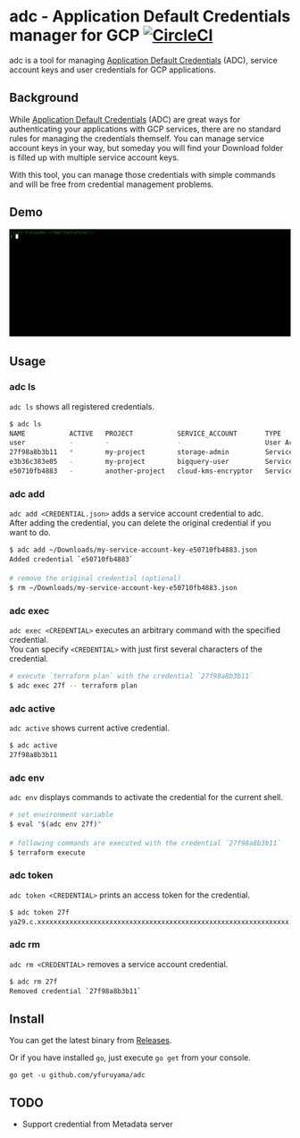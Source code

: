 adc - Application Default Credentials manager for GCP [![CircleCI](https://circleci.com/gh/yfuruyama/adc.svg?style=svg)](https://circleci.com/gh/yfuruyama/adc)
===

adc is a tool for managing [Application Default Credentials](https://cloud.google.com/docs/authentication/production) (ADC), service account keys and user credentials for GCP applications.

## Background

While [Application Default Credentials](https://cloud.google.com/docs/authentication/production) (ADC) are great ways for authenticating your applications with GCP services, there are no standard rules for managing the credentials themself.
You can manage service account keys in your way, but someday you will find your Download folder is filled up with multiple service account keys.

With this tool, you can manage those credentials with simple commands and will be free from credential management problems.

## Demo

![gif](https://github.com/yfuruyama/adc/blob/master/screencast.gif)

## Usage

### adc ls

`adc ls` shows all registered credentials.

```sh
$ adc ls
NAME           ACTIVE   PROJECT           SERVICE_ACCOUNT       TYPE
user           -        -                 -                     User Account
27f98a8b3b11   *        my-project        storage-admin         Service Account
e3b36c383e05   -        my-project        bigquery-user         Service Account
e50710fb4883   -        another-project   cloud-kms-encryptor   Service Account
```

### adc add

`adc add <CREDENTIAL.json>` adds a service account credential to adc.  
After adding the credential, you can delete the original credential if you want to do.

```sh
$ adc add ~/Downloads/my-service-account-key-e50710fb4883.json
Added credential `e50710fb4883`

# remove the original credential (optional)
$ rm ~/Downloads/my-service-account-key-e50710fb4883.json
```

### adc exec

`adc exec <CREDENTIAL>` executes an arbitrary command with the specified credential.  
You can specify `<CREDENTIAL>` with just first several characters of the credential.

```sh
# execute `terraform plan` with the credential `27f98a8b3b11`
$ adc exec 27f -- terraform plan
```

### adc active

`adc active` shows current active credential.

```sh
$ adc active
27f98a8b3b11
```

### adc env

`adc env` displays commands to activate the credential for the current shell.

```sh
# set environment variable
$ eval "$(adc env 27f)"

# following commands are executed with the credential `27f98a8b3b11`
$ terraform execute
```

### adc token

`adc token <CREDENTIAL>` prints an access token for the credential.

```sh
$ adc token 27f
ya29.c.xxxxxxxxxxxxxxxxxxxxxxxxxxxxxxxxxxxxxxxxxxxxxxxxxxxxxxxxxxxxxxx
```

### adc rm

`adc rm <CREDENTIAL>` removes a service account credential.

```sh
$ adc rm 27f
Removed credential `27f98a8b3b11`
```

## Install

You can get the latest binary from [Releases](https://github.com/yfuruyama/adc/releases).

Or if you have installed `go`, just execute `go get` from your console.

```
go get -u github.com/yfuruyama/adc
```

## TODO

* Support credential from Metadata server
